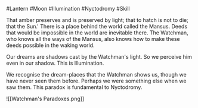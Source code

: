 #Lantern #Moon #Illumination #Nyctodromy #Skill 

That amber preserves and is preserved by light; that to hatch is not to die; that the Sun.' There is a place behind the world called the Mansus. Deeds that would be impossible in the world are inevitable there. The Watchman, who knows all the ways of the Mansus, also knows how to make these deeds possible in the waking world.

Our dreams are shadows cast by the Watchman's light. So we perceive him even in our shadow. This is Illumination.

We recognise the dream-places that the Watchman shows us, though we have never seen them before. Perhaps we were something else when we saw them. This paradox is fundamental to Nyctodromy.

![[Watchman's Paradoxes.png]]